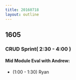 ```yaml
---
title: 20160718
layout: outline
---
```



## 1605

### CRUD Sprint( 2:30 - 4:00 )

#### Mid Module Eval with Andrew:

* (1:00 - 1:30) Ryan
